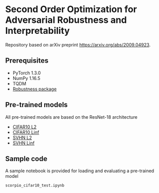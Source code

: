 # Second Order Optimization for Adversarial Robustness and Interpretability
Repository based on arXiv preprint https://arxiv.org/abs/2009.04923.

## Prerequisites
* PyTorch 1.3.0
* NumPy 1.16.5
* TQDM
* [Robustness package](https://robustness.readthedocs.io/en/latest/index.html)

## Pre-trained models
All pre-trained models are based on the ResNet-18 architecture
* [CIFAR10 L2](https://www.dropbox.com/s/htvc5hjwcft2mj1/cifar_L2_FE_N3.pt?dl=0)
* [CIFAR10 Linf](https://www.dropbox.com/s/3ph8w74ke57kb9w/cifar_Linf_FE_N3.pt?dl=0)
* [SVHN L2](https://www.dropbox.com/s/05d8o7652vnjkq5/svhn_L2_FE_N3.pt?dl=0)
* [SVHN Linf](https://www.dropbox.com/s/5aikbe2o4pjcwnd/svhn_Linf_FE_N3.pt?dl=0)

## Sample code
A sample notebook is provided for loading and evaluating a pre-trained model
```
scorpio_cifar10_test.ipynb
```
